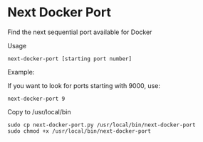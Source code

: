 # Next Docker Port

Find the next sequential port available for Docker

Usage
```
next-docker-port [starting port number]
```
Example:

If you want to look for ports starting with 9000, use:
```
next-docker-port 9
```
Copy to /usr/local/bin
```
sudo cp next-docker-port.py /usr/local/bin/next-docker-port
sudo chmod +x /usr/local/bin/next-docker-port
```